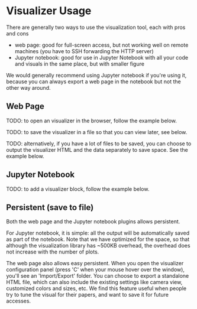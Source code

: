 # Visualizer Usage

There are generally two ways to use the visualization tool, each with pros and cons
- web page: good for full-screen access, but not working well on remote machines (you have to SSH forwarding the HTTP server)
- Jupyter notebook: good for use in Jupyter Notebook with all your code and visuals in the same place, but with smaller figure

We would generally recommend using Jupyter notebook if you're using it, because you can always export a web page in the notebook
but not the other way around.

## Web Page

TODO: to open an visualizer in the browser, follow the example below.

TODO: to save the visualizer in a file so that you can view later, see below.

TODO: alternatively, if you have a lot of files to be saved, you can choose to output the visualizer HTML and the data separately
to save space. See the example below.

## Jupyter Notebook

TODO: to add a visualizer block, follow the example below.

## Persistent (save to file)

Both the web page and the Jupyter notebook plugins allows persistent.

For Jupyter notebook, it is simple: all the output will be automatically saved as part of the notebook.
Note that we have optimized for the space, so that although the visualization library has ~500KB overhead, the overhead does not increase with the number of plots.

The web page also allows easy persistent.
When you open the visualizer configuration panel (press 'C' when your mouse hover over the window), you'll see an 'Import/Export'
folder.
You can choose to export a standalone HTML file, which can also include the existing settings like camera view, customized colors and sizes, etc.
We find this feature useful when people try to tune the visual for their papers, and want to save it for future accesses.
